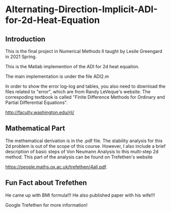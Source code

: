 # Alternating-Direction-Implicit-ADI-for-2d-Heat-Equation

## Introduction 

This is the final project in Numerical Methods II taught by Lesile Greengard in 2021 Spring.

This is the Matlab implemention of the ADI for 2d heat equaiton. 

The main implementation is under the file ADI2.m

In order to show the error log-log and tables, you also need to download the files related to "error", which are from Randy LeVeque's website. The correspoding textbook is called "Finite Difference Methods for Ordinary and Partial Differential Equations".

http://faculty.washington.edu/rjl/

## Mathematical Part

The methematical derivation is in the .pdf file. The stability analysis for this 2d problem is out of the scope of this course. However, I also include a brief description of basic steps of Von Neumann Analysis to this multi-step 2d method. This part of the analysis can be found on Trefethen's website 

https://people.maths.ox.ac.uk/trefethen/4all.pdf.

## Fun Fact about Trefethen 

He came up with BMI formula!!! He also published paper with his wife!!!

Google Trefethen for more information!
